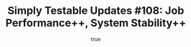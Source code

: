 ---
layout: default
title: "Simply Testable Updates #108: Job Performance++, System Stability++"
author:
    name: Jon Cram
    url: https://github.com/webignition
continue_reading: false
newsletter:
    issue_number: 108th
    url: https://us5.campaign-archive2.com/?u=ac75e33d993d2b502e333ddd0&amp;id=5ffacff681
    highlights:
      - <a href="https://us5.campaign-archive2.com/?u=ac75e33d993d2b502e333ddd0&amp;id=5ffacff681#broken-link-checking">Job performance++</a>
      - System Stability++ (I forgot to add a direct link in the newsletter for this)
    closing_sentence: Expect the next newsletter in a week from now on 1 October 2014
---